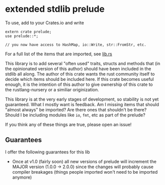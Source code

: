 # extended stdlib prelude
To use, add to your Crates.io and write
```
extern crate prelude;
use prelude::*;

// you now have access to HashMap, io::Write, str::FromStr, etc.
```

For a full list of the items that are imported, see [lib.rs](src/lib.rs)

This library is to add several "often used" traits, structs and methods
that (in the opinionated version of this author) should have been
included in the stdlib all along. The author of this crate wants the
rust community itself to decide which items should be included here.
If this crate becomes useful enough, it is the intention of this author
to give ownership of this crate to the rustlang-nursery or a similiar
originization.

This library is at the very early stages of development, so stability
is not yet guaranteed. What I mostly want is feedback. Am I missing
items that should "almost always" be imported? Are there ones that
shouldn't be there? Should I be including modules like `io`, `fmt`,
etc as part of the prelude?

If you think any of these things are true, please open an issue!

## Guarantees
I offer the following guarantees for this lib

- Once at v1.0 (fairly soon) all new versions of prelude will increment the
    MAJOR version (1.0.0 -> 2.0.0) since the changes will probably cause
    compiler breakages (things people imported won't need to be imported
    anymore)
